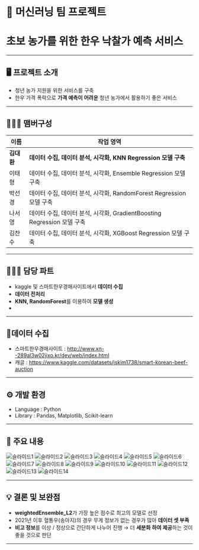 # 🚩 머신러닝 팀 프로젝트
# **초보 농가를 위한 한우 낙찰가 예측 서비스**
----------------------------------------------------------

## 🖥️ 프로젝트 소개
-  청년 농가 지원을 위한 서비스를 구축
- 한우 가격 폭락으로 **가격 예측이 어려운** 청년 농가에서 활용하기 좋은 서비스
----------------------------------------------------------

## 🧑‍🤝‍🧑 맴버구성

| 이름 | 작업 영역 | 
|---|---|
| **김대환**  | **데이터 수집, 데이터 분석, 시각화, KNN Regression 모델 구축** |
| 이태형  | 데이터 수집, 데이터 분석, 시각화, Ensemble Regression 모델 구축 |
| 박선경  | 데이터 수집, 데이터 분석, 시각화, RandomForest Regression 모델 구축 | 
| 나서영  | 데이터 수집, 데이터 분석, 시각화, GradientBoosting Regression 모델 구축 | 
| 김찬수  | 데이터 수집, 데이터 분석, 시각화, XGBoost Regression 모델 구축 | 

----------------------------------------------------------

## 👨🏻‍💻 담당 파트

- kaggle 및 스마트한우경매사이트에서 **데이터 수집**
- **데이터 전처리**
- **KNN, RandomForest**를 이용하여 **모델 생성**
- 
----------------------------------------------------------

## 📂데이터 수집
- 스마트한우경매사이트 : http://www.xn--289al3w02jixo.kr/dev/web/index.html 
- 캐글 : https://www.kaggle.com/datasets/jskim1738/smart-korean-beef-auction

----------------------------------------------------------

## ⚙️ 개발 환경
- Language : Python
- Library : Pandas, Matplotlib, Scikit-learn

----------------------------------------------------------
## 📌 주요 내용
![슬라이드1](https://github.com/mansa97/KDT-4/assets/64315458/5afdf4d8-03e0-4ff5-b630-ff7437ffd952)
![슬라이드2](https://github.com/mansa97/KDT-4/assets/64315458/a8ce6a60-c2ff-42e6-8c1e-31b10d46c55b)
![슬라이드3](https://github.com/mansa97/KDT-4/assets/64315458/a1b44915-70f6-4293-883d-deb1d3284770)
![슬라이드4](https://github.com/mansa97/KDT-4/assets/64315458/6308d561-c1da-4c5d-ad6e-ad9af190df78)
![슬라이드5](https://github.com/mansa97/KDT-4/assets/64315458/c74bb216-28c5-4199-8bca-7f39c5b80f39)
![슬라이드6](https://github.com/mansa97/KDT-4/assets/64315458/5184e73e-3e03-442d-9f51-d05044f957fd)
![슬라이드7](https://github.com/mansa97/KDT-4/assets/64315458/bb10146a-482a-41ac-8c19-61653de63057)
![슬라이드8](https://github.com/mansa97/KDT-4/assets/64315458/4cd7e17b-40f3-471e-a9a8-fdbf8ce7ea34)
![슬라이드9](https://github.com/mansa97/KDT-4/assets/64315458/e248d4c6-3382-4db1-a698-ac7b60df8057)
![슬라이드10](https://github.com/mansa97/KDT-4/assets/64315458/683366e8-4925-461e-a573-51e2e0c24247)
![슬라이드11](https://github.com/mansa97/KDT-4/assets/64315458/6f45225c-b634-4c65-8829-aeb41e98c560)
![슬라이드12](https://github.com/mansa97/KDT-4/assets/64315458/038093df-bece-4c7b-8d18-d2ab28bd3d63)
![슬라이드13](https://github.com/mansa97/KDT-4/assets/64315458/915cb712-0dfa-4c53-8d27-52ec073b9860)
![슬라이드14](https://github.com/mansa97/KDT-4/assets/64315458/2fdca6df-79a1-4bb2-a343-e51ce7a94230)

----------------------------------------------------------

## 💡 결론 및 보완점

- **weightedEnsemble_L2**가 가장 높은 점수로 최고의 모델로 선정
- 2021년 이후 혈통우(송아지)의 경우 무게 정보가 없는 경우가 많아 **데이터 셋 부족**
- **비고 정보**를 이상 / 정상으로 간단하게 나누어 진행 → 더 **세분화 하여 제공**하는 것이 좋을 것으로 판단

----------------------------------------------------------











